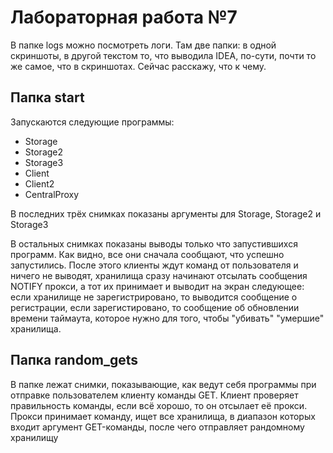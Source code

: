 # Лабораторная работа №7

В папке logs можно посмотреть логи. Там две папки: в одной скриншоты, в другой текстом то, что выводила IDEA, по-сути, почти то же самое, что в скриншотах. Сейчас расскажу, что к чему.

## Папка start

Запускаются следующие программы:
* Storage
* Storage2
* Storage3
* Client
* Client2
* CentralProxy

В последних трёх снимках показаны аргументы для Storage, Storage2 и Storage3

В остальных снимках показаны выводы только что запустившихся программ. Как видно, все они сначала сообщают, что успешно запустились. После этого клиенты ждут команд от пользователя и ничего не выводят, хранилища сразу начинают отсылать сообщения NOTIFY прокси, а тот их принимает и выводит на экран следующее: если хранилище не зарегистрировано, то выводится сообщение о регистрации, если зарегистировано, то сообщение об обновлении времени таймаута, которое нужно для того, чтобы "убивать" "умершие" хранилища.

## Папка random_gets

В папке лежат снимки, показывающие, как ведут себя программы при отправке пользователем клиенту команды GET. Клиент проверяет правильность команды, если всё хорошо, то он отсылает её прокси. Прокси принимает команду, ищет все хранилища, в диапазон которых входит аргумент GET-команды, после чего отправляет рандомному хранилищу 
